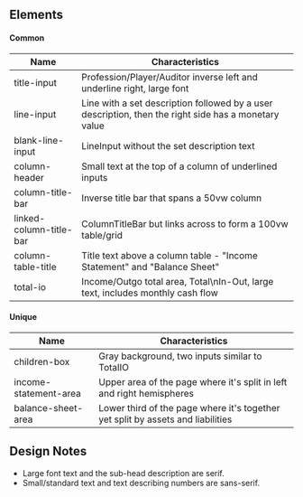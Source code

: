 ## Elements

#### Common

| Name                    | Characteristics                                                                                      |
| ----------------------- | ---------------------------------------------------------------------------------------------------- |
| title-input             | Profession/Player/Auditor inverse left and underline right, large font                               |
| line-input              | Line with a set description followed by a user description, then the right side has a monetary value |
| blank-line-input        | LineInput without the set description text                                                           |
| column-header           | Small text at the top of a column of underlined inputs                                               |
| column-title-bar        | Inverse title bar that spans a 50vw column                                                           |
| linked-column-title-bar | ColumnTitleBar but links across to form a 100vw table/grid                                           |
| column-table-title      | Title text above a column table - "Income Statement" and "Balance Sheet"                             |
| total-io                | Income/Outgo total area, Total\nIn-Out, large text, includes monthly cash flow                       |

#### Unique

| Name                  | Characteristics                                                                 |
| --------------------- | ------------------------------------------------------------------------------- |
| children-box          | Gray background, two inputs similar to TotalIO                                  |
| income-statement-area | Upper area of the page where it's split in left and right hemispheres           |
| balance-sheet-area    | Lower third of the page where it's together yet split by assets and liabilities |

## Design Notes

-   Large font text and the sub-head description are serif.
-   Small/standard text and text describing numbers are sans-serif.
